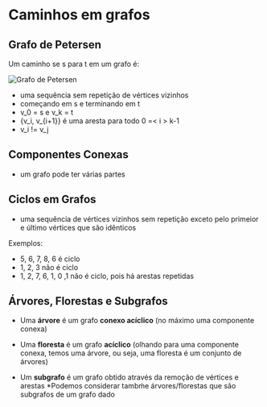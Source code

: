 # Caminhos em grafos 

## Grafo de Petersen

Um caminho se s para t em um grafo é:

![Grafo de Petersen](https://upload.wikimedia.org/wikipedia/commons/thumb/9/91/Petersen1_tiny.svg/200px-Petersen1_tiny.svg.png)

* uma sequência sem repetição de vértices vizinhos 
* começando em s e terminando em t 
* v_0 = s e v_k = t
* {v_i, v_{i+1}} é uma aresta para todo 0 =< i > k-1
* v_i != v_j 

## Componentes Conexas 
* um grafo pode ter várias partes

## Ciclos em Grafos 
* uma sequência de vértices vizinhos sem repetição exceto pelo primeior e último vértices que são idênticos

Exemplos:
* 5, 6, 7, 8, 6 é ciclo 
* 1, 2, 3 não é ciclo 
* 1, 2, 7, 6, 1, 0 ,1 não é ciclo, pois há arestas repetidas

## Árvores, Florestas e Subgrafos

* Uma **árvore** é um grafo **conexo acíclico** (no máximo uma componente conexa)
* Uma **floresta** é um grafo **acíclico** (olhando para uma componente conexa, temos uma árvore, ou seja, uma floresta é um conjunto de árvores)

* Um **subgrafo** é um grafo obtido através da remoção de vértices e arestas
    *Podemos considerar tambḿe árvores/florestas que são subgrafos de um grafo dado  

